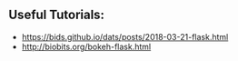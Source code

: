 ## Useful Tutorials:
- https://bids.github.io/dats/posts/2018-03-21-flask.html
- http://biobits.org/bokeh-flask.html
